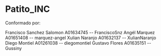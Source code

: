 # Patito_INC


Conformado por:

Francisco Sanchez Salomon     A01634745     -- FranciscoSnz
Angél Marquez                 A01651408     -- marquez-angel
Xulian Naranjo                A01632137     -- XulianNaranjo
Diego Montiel                 A01261038     -- diegomontiel
Gustavo Flores                A01635151     -- Gussiny
